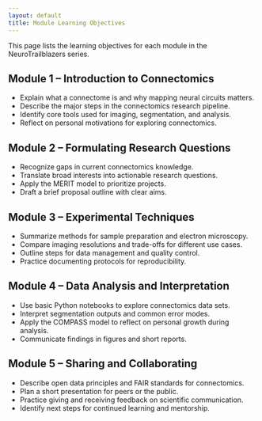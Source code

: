 ```yaml
---
layout: default
title: Module Learning Objectives
---
```


This page lists the learning objectives for each module in the NeuroTrailblazers series.

## Module 1 – Introduction to Connectomics
- Explain what a connectome is and why mapping neural circuits matters.
- Describe the major steps in the connectomics research pipeline.
- Identify core tools used for imaging, segmentation, and analysis.
- Reflect on personal motivations for exploring connectomics.

## Module 2 – Formulating Research Questions
- Recognize gaps in current connectomics knowledge.
- Translate broad interests into actionable research questions.
- Apply the MERIT model to prioritize projects.
- Draft a brief proposal outline with clear aims.

## Module 3 – Experimental Techniques
- Summarize methods for sample preparation and electron microscopy.
- Compare imaging resolutions and trade-offs for different use cases.
- Outline steps for data management and quality control.
- Practice documenting protocols for reproducibility.

## Module 4 – Data Analysis and Interpretation
- Use basic Python notebooks to explore connectomics data sets.
- Interpret segmentation outputs and common error modes.
- Apply the COMPASS model to reflect on personal growth during analysis.
- Communicate findings in figures and short reports.

## Module 5 – Sharing and Collaborating
- Describe open data principles and FAIR standards for connectomics.
- Plan a short presentation for peers or the public.
- Practice giving and receiving feedback on scientific communication.
- Identify next steps for continued learning and mentorship.
